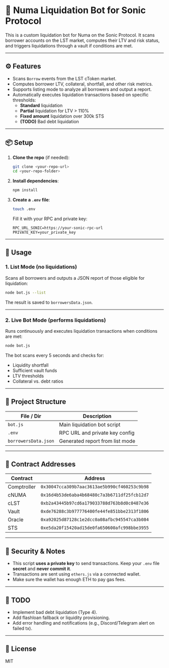 # 🧨 Numa Liquidation Bot for Sonic Protocol

This is a custom liquidation bot for Numa on the Sonic Protocol. It scans borrower accounts on the LST market, computes their LTV and risk status, and triggers liquidations through a vault if conditions are met.

---

## ⚙️ Features

- Scans `Borrow` events from the LST cToken market.
- Computes borrower LTV, collateral, shortfall, and other risk metrics.
- Supports listing mode to analyze all borrowers and output a report.
- Automatically executes liquidation transactions based on specific thresholds:
  - **Standard** liquidation
  - **Partial** liquidation for LTV > 110%
  - **Fixed amount** liquidation over 300k STS
  - **(TODO)** Bad debt liquidation

---

## 📦 Setup

1. **Clone the repo** (if needed):
   ```bash
   git clone <your-repo-url>
   cd <your-repo-folder>
   ```

2. **Install dependencies**:
   ```bash
   npm install
   ```

3. **Create a `.env` file**:
   ```bash
   touch .env
   ```

   Fill it with your RPC and private key:
   ```env
   RPC_URL_SONIC=https://your-sonic-rpc-url
   PRIVATE_KEY=your_private_key
   ```

---

## 🚀 Usage

### 1. **List Mode** (no liquidations)
Scans all borrowers and outputs a JSON report of those eligible for liquidation:
```bash
node bot.js --list
```
The result is saved to `borrowersData.json`.

---

### 2. **Live Bot Mode** (performs liquidations)
Runs continuously and executes liquidation transactions when conditions are met:
```bash
node bot.js
```

The bot scans every 5 seconds and checks for:

- Liquidity shortfall
- Sufficient vault funds
- LTV thresholds
- Collateral vs. debt ratios

---

## 📁 Project Structure

| File / Dir           | Description                            |
|----------------------|----------------------------------------|
| `bot.js`             | Main liquidation bot script            |
| `.env`               | RPC URL and private key config         |
| `borrowersData.json` | Generated report from list mode        |

---

## 📌 Contract Addresses

| Contract         | Address                                      |
|------------------|----------------------------------------------|
| Comptroller      | `0x30047cca309b7aac3613ae5b990cf460253c9b98` |
| cNUMA            | `0x16d4b53de6aba4b68480c7a3b6711df25fcb12d7` |
| cLST             | `0xb2a43445b97cd6a179033788d763b8d0c0487e36` |
| Vault            | `0xde76288c3b977776400fe44fe851bbe2313f1806` |
| Oracle           | `0xa92025d87128c1e2dcc0a08afbc945547ca3b084` |
| STS              | `0xe5da20f15420ad15de0fa650600afc998bbe3955` |

---

## 🔐 Security & Notes

- This script **uses a private key** to send transactions. Keep your `.env` file **secret** and **never commit it**.
- Transactions are sent using `ethers.js` via a connected wallet.
- Make sure the wallet has enough ETH to pay gas fees.

---

## 🧭 TODO

- Implement bad debt liquidation (Type 4).
- Add flashloan fallback or liquidity provisioning.
- Add error handling and notifications (e.g., Discord/Telegram alert on failed tx).

---

## 📄 License

MIT
